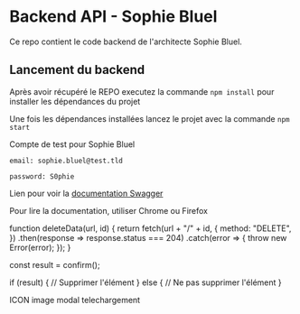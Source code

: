 # Backend API - Sophie Bluel

Ce repo contient le code backend de l'architecte Sophie Bluel. 

## Lancement du backend

Après avoir récupéré le REPO executez la commande `npm install` pour installer les dépendances du projet

Une fois les dépendances installées lancez le projet avec la commande `npm start`

Compte de test pour Sophie Bluel

```
email: sophie.bluel@test.tld

password: S0phie 
```
Lien pour voir la
[documentation Swagger](http://localhost:5678/api-docs/)

Pour lire la documentation, utiliser Chrome ou Firefox


function deleteData(url, id) {
  return fetch(url + "/" + id, {
    method: "DELETE",
  })
    .then(response => response.status === 204)
    .catch(error => {
      throw new Error(error);
    });
}

const result = confirm();

if (result) {
  // Supprimer l'élément
} else {
  // Ne pas supprimer l'élément
}


ICON image modal telechargement
<i class="fa-regular fa-image"></i>